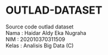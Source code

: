# OUTLAD-DATASET
Source code outlad dataset <br>
Nama   : Haidar Aldy Eka Nugraha <br>
NIM    : 202010370311509 <br>
Kelas  : Analisis Big Data (C)
